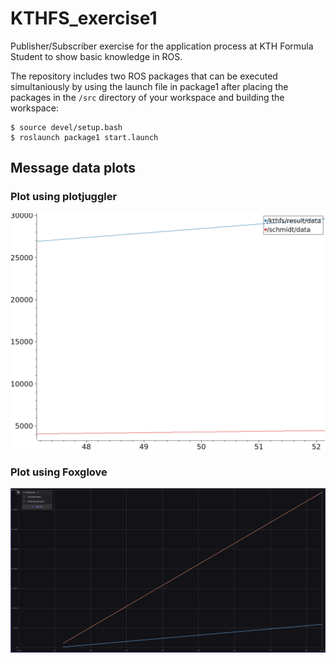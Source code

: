 # KTHFS_exercise1
Publisher/Subscriber exercise for the application process at KTH Formula Student to show basic knowledge in ROS.

The repository includes two ROS packages that can be executed simultaniously by using the launch file in package1 after placing the packages in the `/src` directory of your workspace and building the workspace:

    $ source devel/setup.bash
    $ roslaunch package1 start.launch

## Message data plots
### Plot using plotjuggler
![Msg data plot from plotjuggler](plot_plotjuggler.png)
### Plot using Foxglove
![Msg data plot from Foxglove](plot_foxglove.png)
